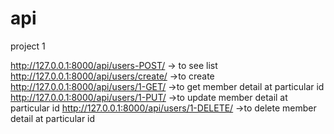 # api
project 1



http://127.0.0.1:8000/api/users-POST/    -> to see list
http://127.0.0.1:8000/api/users/create/    ->to create
http://127.0.0.1:8000/api/users/1-GET/   ->to get member detail at particular id
http://127.0.0.1:8000/api/users/1-PUT/  ->to update member detail at particular id
http://127.0.0.1:8000/api/users/1-DELETE/  ->to delete member detail at particular id